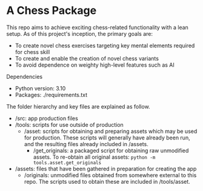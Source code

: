 # A Chess Package

This repo aims to achieve exciting chess-related functionality with a lean setup. As of this project's inception, the primary goals are:
* To create novel chess exercises targeting key mental elements required for chess skill
* To create and enable the creation of novel chess variants
* To avoid dependence on weighty high-level features such as AI

Dependencies
* Python version: 3.10
* Packages: ./requirements.txt

The folder hierarchy and key files are explained as follow.
* /src: app production files
* /tools: scripts for use outside of production
	- /asset: scripts for obtaining and preparing assets which may be used for production. These scripts will generally have already been run, and the resulting files already included in /assets.
		- /get_originals: a packaged script for obtaining raw unmodified assets. To re-obtain all original assets: `python -m tools.asset.get_originals`
* /assets: files that have been gathered in preparation for creating the app
	- /originals: unmodified files obtained from somewhere external to this repo. The scripts used to obtain these are included in /tools/asset.
